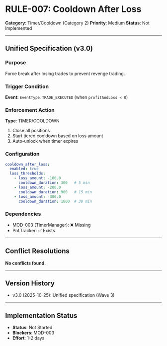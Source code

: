 # RULE-007: Cooldown After Loss

**Category**: Timer/Cooldown (Category 2)
**Priority**: Medium
**Status**: Not Implemented

---

## Unified Specification (v3.0)

### Purpose
Force break after losing trades to prevent revenge trading.

### Trigger Condition
**Event**: `EventType.TRADE_EXECUTED` (when `profitAndLoss < 0`)

### Enforcement Action
**Type**: TIMER/COOLDOWN

1. Close all positions
2. Start tiered cooldown based on loss amount
3. Auto-unlock when timer expires

### Configuration
```yaml
cooldown_after_loss:
  enabled: true
  loss_thresholds:
    - loss_amount: -100.0
      cooldown_duration: 300   # 5 min
    - loss_amount: -200.0
      cooldown_duration: 900   # 15 min
    - loss_amount: -300.0
      cooldown_duration: 1800  # 30 min
```

### Dependencies
- MOD-003 (TimerManager): ❌ Missing
- PnLTracker: ✅ Exists

---

## Conflict Resolutions
**No conflicts found.**

---

## Version History
- v3.0 (2025-10-25): Unified specification (Wave 3)

---

## Implementation Status
- **Status**: Not Started
- **Blockers**: MOD-003
- **Effort**: 1-2 days
